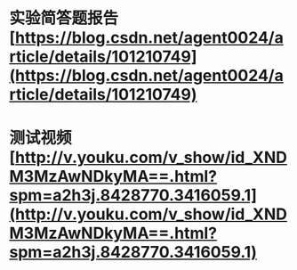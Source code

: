 # 实验简答题报告 [https://blog.csdn.net/agent0024/article/details/101210749](https://blog.csdn.net/agent0024/article/details/101210749)

# 测试视频[http://v.youku.com/v_show/id_XNDM3MzAwNDkyMA==.html?spm=a2h3j.8428770.3416059.1](http://v.youku.com/v_show/id_XNDM3MzAwNDkyMA==.html?spm=a2h3j.8428770.3416059.1)


